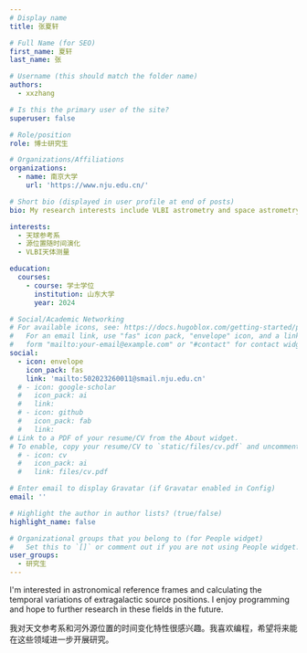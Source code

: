 ```yaml
---
# Display name
title: 张夏轩

# Full Name (for SEO)
first_name: 夏轩
last_name: 张

# Username (this should match the folder name)
authors:
  - xxzhang

# Is this the primary user of the site?
superuser: false

# Role/position
role: 博士研究生

# Organizations/Affiliations
organizations:
  - name: 南京大学
    url: 'https://www.nju.edu.cn/'

# Short bio (displayed in user profile at end of posts)
bio: My research interests include VLBI astrometry and space astrometry.

interests:
  - 天球参考系
  - 源位置随时间演化
  - VLBI天体测量

education:
  courses:
    - course: 学士学位
      institution: 山东大学
      year: 2024

# Social/Academic Networking
# For available icons, see: https://docs.hugoblox.com/getting-started/page-builder/#icons
#   For an email link, use "fas" icon pack, "envelope" icon, and a link in the
#   form "mailto:your-email@example.com" or "#contact" for contact widget.
social:
  - icon: envelope
    icon_pack: fas
    link: 'mailto:502023260011@smail.nju.edu.cn'
  # - icon: google-scholar
  #   icon_pack: ai
  #   link: 
  # - icon: github
  #   icon_pack: fab
  #   link: 
# Link to a PDF of your resume/CV from the About widget.
# To enable, copy your resume/CV to `static/files/cv.pdf` and uncomment the lines below.
  # - icon: cv
  #   icon_pack: ai
  #   link: files/cv.pdf

# Enter email to display Gravatar (if Gravatar enabled in Config)
email: ''

# Highlight the author in author lists? (true/false)
highlight_name: false

# Organizational groups that you belong to (for People widget)
#   Set this to `[]` or comment out if you are not using People widget.
user_groups:
  - 研究生
--- 
```


I'm interested in astronomical reference frames and calculating the temporal variations of extragalactic source positions. I enjoy programming and hope to further research in these fields in the future.

我对天文参考系和河外源位置的时间变化特性很感兴趣。我喜欢编程，希望将来能在这些领域进一步开展研究。
